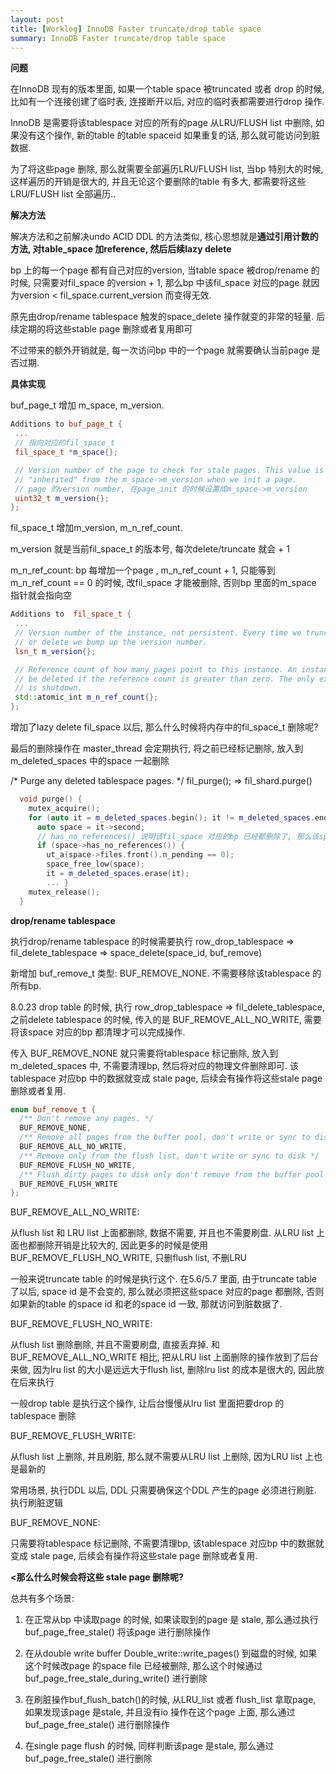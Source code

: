 ```yaml
---
layout: post
title: [Worklog] InnoDB Faster truncate/drop table space
summary: InnoDB Faster truncate/drop table space
---
```


**问题**

在InnoDB 现有的版本里面, 如果一个table space 被truncated 或者 drop 的时候, 比如有一个连接创建了临时表, 连接断开以后, 对应的临时表都需要进行drop 操作.

InnoDB 是需要将该tablespace 对应的所有的page 从LRU/FLUSH list 中删除, 如果没有这个操作, 新的table 的table spaceid 如果重复的话, 那么就可能访问到脏数据.

为了将这些page 删除, 那么就需要全部遍历LRU/FLUSH list, 当bp 特别大的时候, 这样遍历的开销是很大的, 并且无论这个要删除的table 有多大, 都需要将这些LRU/FLUSH list 全部遍历.. 



**解决方法**

解决方法和之前解决undo ACID DDL 的方法类似, 核心思想就是**通过引用计数的方法, 对table_space 加reference, 然后后续lazy delete**

bp 上的每一个page 都有自己对应的version, 当table space 被drop/rename 的时候, 只需要对fil_space 的version + 1, 那么bp 中该fil_space 对应的page 就因为version < fil_space.current_version 而变得无效.

原先由drop/rename tablespace 触发的space_delete 操作就变的非常的轻量. 后续定期的将这些stable page 删除或者复用即可

不过带来的额外开销就是, 每一次访问bp 中的一个page 就需要确认当前page 是否过期.



**具体实现**

buf_page_t 增加 m_space, m_version.

```c++
Additions to buf_page_t {
 ...
 // 指向对应的fil_space_t
 fil_space_t *m_space{};

 // Version number of the page to check for stale pages. This value is
 // "inherited" from the m_space->m_version when we init a page.
 // page 的version number, 在page_init 的时候设置成m_space->m_version
 uint32_t m_version{};
};
```



fil_space_t 增加m_version,  m_n_ref_count.

m_version 就是当前fil_space_t 的版本号, 每次delete/truncate 就会 + 1

m_n_ref_count: bp 每增加一个page , m_n_ref_count + 1, 只能等到m_n_ref_count == 0 的时候, 改fil_space 才能被删除, 否则bp 里面的m_space 指针就会指向空

```c++
Additions to  fil_space_t {
 ...
 // Version number of the instance, not persistent. Every time we truncate
 // or delete we bump up the version number.
 lsn_t m_version{};

 // Reference count of how many pages point to this instance. An instance cannot
 // be deleted if the reference count is greater than zero. The only exception
 // is shutdown.
 std::atomic_int m_n_ref_count{};
};
```



增加了lazy delete fil_space 以后, 那么什么时候将内存中的fil_space_t 删除呢?

最后的删除操作在 master_thread 会定期执行, 将之前已经标记删除, 放入到m_deleted_spaces 中的space 一起删除

/* Purge any deleted tablespace pages. */
fil_purge();  => fil_shard.purge()

```c++
  void purge() {
    mutex_acquire();
    for (auto it = m_deleted_spaces.begin(); it != m_deleted_spaces.end();) {
      auto space = it->second;
      // has_no_references() 说明该fil_space 对应的bp 已经都删除了, 那么该space 就可以删除
      if (space->has_no_references()) {
        ut_a(space->files.front().n_pending == 0);
        space_free_low(space);
        it = m_deleted_spaces.erase(it);
		... }
    mutex_release();
  }
```



**drop/rename tablespace**

执行drop/rename tablespace 的时候需要执行 row_drop_tablespace => fil_delete_tablespace => space_delete(space_id, buf_remove)  

新增加 buf_remove_t 类型: BUF_REMOVE_NONE. 不需要移除该tablespace 的所有bp.

8.0.23 drop table 的时候, 执行 row_drop_tablespace => fil_delete_tablespace,  之前delete tablespace 的时候, 传入的是 BUF_REMOVE_ALL_NO_WRITE, 需要将该space 对应的bp 都清理才可以完成操作.

传入 BUF_REMOVE_NONE 就只需要将tablespace 标记删除, 放入到 m_deleted_spaces 中, 不需要清理bp, 然后将对应的物理文件删除即可. 该tablespace 对应bp 中的数据就变成 stale page, 后续会有操作将这些stale page 删除或者复用.

```c++
enum buf_remove_t {
  /** Don't remove any pages. */
  BUF_REMOVE_NONE,
  /** Remove all pages from the buffer pool, don't write or sync to disk */
  BUF_REMOVE_ALL_NO_WRITE,
  /** Remove only from the flush list, don't write or sync to disk */
  BUF_REMOVE_FLUSH_NO_WRITE,
  /** Flush dirty pages to disk only don't remove from the buffer pool */
  BUF_REMOVE_FLUSH_WRITE
};
```

BUF_REMOVE_ALL_NO_WRITE:

从flush list 和 LRU list 上面都删除, 数据不需要, 并且也不需要刷盘. 从LRU list 上面也都删除开销是比较大的, 因此更多的时候是使用BUF_REMOVE_FLUSH_NO_WRITE, 只删flush list, 不删LRU

一般来说truncate table 的时候是执行这个.  在5.6/5.7 里面, 由于truncate table 了以后, space id 是不会变的, 那么就必须把这些space 对应的page 都删除, 否则如果新的table 的space id 和老的space id 一致, 那就访问到脏数据了.

BUF_REMOVE_FLUSH_NO_WRITE:

从flush list 删除删除, 并且不需要刷盘, 直接丢弃掉. 和BUF_REMOVE_ALL_NO_WRITE 相比, 把从LRU list 上面删除的操作放到了后台来做, 因为lru list 的大小是远远大于flush list, 删除lru list 的成本是很大的, 因此放在后来执行

一般drop table 是执行这个操作, 让后台慢慢从lru list 里面把要drop 的tablespace 删除

BUF_REMOVE_FLUSH_WRITE:

从flush list 上删除, 并且刷脏, 那么就不需要从LRU list 上删除, 因为LRU list 上也是最新的

常用场景, 执行DDL 以后,  DDL 只需要确保这个DDL 产生的page 必须进行刷脏. 执行刷脏逻辑

BUF_REMOVE_NONE:

只需要将tablespace 标记删除, 不需要清理bp, 该tablespace 对应bp 中的数据就变成 stale page, 后续会有操作将这些stale page 删除或者复用.


**<那么什么时候会将这些 stale page 删除呢?**

总共有多个场景:

1. 在正常从bp 中读取page 的时候, 如果读取到的page 是 stale, 那么通过执行 buf_page_free_stale() 将该page 进行删除操作

2. 在从double write buffer Double_write::write_pages() 到磁盘的时候, 如果这个时候改page 的space file 已经被删除, 那么这个时候通过 buf_page_free_stale_during_write() 进行删除
3. 在刷脏操作buf_flush_batch()的时候, 从LRU_list 或者 flush_list 拿取page, 如果发现该page 是stale, 并且没有io 操作在这个page 上面, 那么通过 buf_page_free_stale() 进行删除操作
4. 在single page flush 的时候, 同样判断该page 是stale, 那么通过buf_page_free_stale() 进行删除
